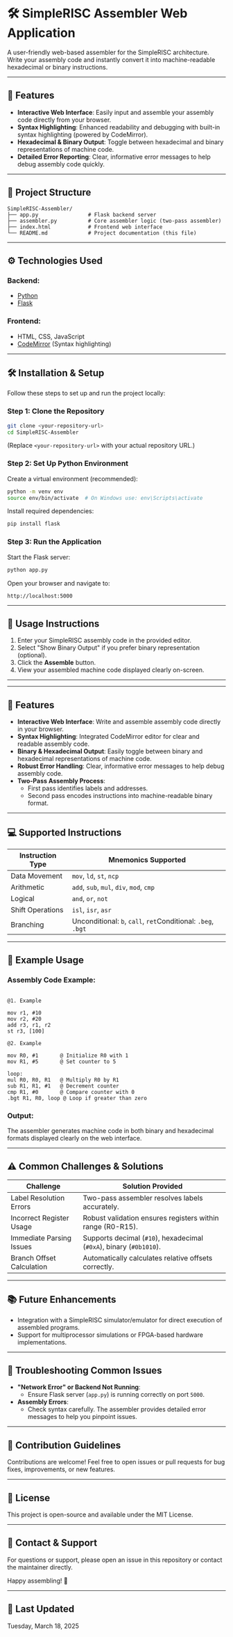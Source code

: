 # 🛠️ SimpleRISC Assembler Web Application

A user-friendly web-based assembler for the SimpleRISC architecture. Write your assembly code and instantly convert it into machine-readable hexadecimal or binary instructions.

---

## 🚀 Features

- **Interactive Web Interface**: Easily input and assemble your assembly code directly from your browser.
- **Syntax Highlighting**: Enhanced readability and debugging with built-in syntax highlighting (powered by CodeMirror).
- **Hexadecimal \& Binary Output**: Toggle between hexadecimal and binary representations of machine code.
- **Detailed Error Reporting**: Clear, informative error messages to help debug assembly code quickly.

---

## 📂 Project Structure

```
SimpleRISC-Assembler/
├── app.py                # Flask backend server
├── assembler.py          # Core assembler logic (two-pass assembler)
├── index.html            # Frontend web interface
└── README.md             # Project documentation (this file)
```

---

## ⚙️ Technologies Used

### Backend:

- [Python](https://www.python.org/)
- [Flask](https://flask.palletsprojects.com/en/latest/)


### Frontend:

- HTML, CSS, JavaScript
- [CodeMirror](https://codemirror.net/) (Syntax highlighting)

---

## 🛠️ Installation \& Setup

Follow these steps to set up and run the project locally:

### Step 1: Clone the Repository

```bash
git clone <your-repository-url>
cd SimpleRISC-Assembler
```

(Replace `<your-repository-url>` with your actual repository URL.)

### Step 2: Set Up Python Environment

Create a virtual environment (recommended):

```bash
python -m venv env
source env/bin/activate  # On Windows use: env\Scripts\activate
```

Install required dependencies:

```bash
pip install flask
```


### Step 3: Run the Application

Start the Flask server:

```bash
python app.py
```

Open your browser and navigate to:

```
http://localhost:5000
```

---

## 📖 Usage Instructions

1. Enter your SimpleRISC assembly code in the provided editor.
2. Select "Show Binary Output" if you prefer binary representation (optional).
3. Click the **Assemble** button.
4. View your assembled machine code displayed clearly on-screen.

---

---

## 📌 Features

- **Interactive Web Interface**: Write and assemble assembly code directly in your browser.
- **Syntax Highlighting**: Integrated CodeMirror editor for clear and readable assembly code.
- **Binary & Hexadecimal Output**: Easily toggle between binary and hexadecimal representations of machine code.
- **Robust Error Handling**: Clear, informative error messages to help debug assembly code.
- **Two-Pass Assembly Process**:
  - First pass identifies labels and addresses.
  - Second pass encodes instructions into machine-readable binary format.

---


## 💻 Supported Instructions

| Instruction Type | Mnemonics Supported                             |
|------------------|--------------------------------------------------|
| Data Movement    | `mov`, `ld`, `st`, `ncp`                         |
| Arithmetic       | `add`, `sub`, `mul`, `div`, `mod`, `cmp`         |
| Logical          | `and`, `or`, `not`                               |
| Shift Operations | `isl`, `isr`, `asr`                              |
| Branching        | Unconditional: `b`, `call`, `ret`Conditional: `.beg`, `.bgt` |

---

## 📌 Example Usage

### Assembly Code Example:
```assembly

@1. Example

mov r1, #10
mov r2, #20
add r3, r1, r2
st r3, [100]

@2. Example

mov R0, #1       @ Initialize R0 with 1
mov R1, #5       @ Set counter to 5

loop:
mul R0, R0, R1   @ Multiply R0 by R1
sub R1, R1, #1   @ Decrement counter
cmp R1, #0       @ Compare counter with 0
.bgt R1, R0, loop @ Loop if greater than zero
```

### Output:
The assembler generates machine code in both binary and hexadecimal formats displayed clearly on the web interface.

---

## ⚠️ Common Challenges & Solutions

| Challenge                 | Solution Provided                                 |
|---------------------------|---------------------------------------------------|
| Label Resolution Errors   | Two-pass assembler resolves labels accurately.    |
| Incorrect Register Usage  | Robust validation ensures registers within range (R0-R15). |
| Immediate Parsing Issues  | Supports decimal (`#10`), hexadecimal (`#0xA`), binary (`#0b1010`). |
| Branch Offset Calculation | Automatically calculates relative offsets correctly. |

---

## 📚 Future Enhancements

- Integration with a SimpleRISC simulator/emulator for direct execution of assembled programs.
- Support for multiprocessor simulations or FPGA-based hardware implementations.
---

## 🚩 Troubleshooting Common Issues

- **"Network Error" or Backend Not Running**:
    - Ensure Flask server (`app.py`) is running correctly on port `5000`.
- **Assembly Errors**:
    - Check syntax carefully. The assembler provides detailed error messages to help you pinpoint issues.

---

## 🤝 Contribution Guidelines

Contributions are welcome! Feel free to open issues or pull requests for bug fixes, improvements, or new features.

---

## 📜 License

This project is open-source and available under the MIT License.

---

## 📧 Contact \& Support

For questions or support, please open an issue in this repository or contact the maintainer directly.

Happy assembling! 🚀

---

## 📅 Last Updated

Tuesday, March 18, 2025

